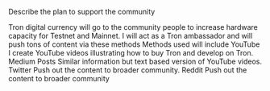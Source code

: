 Describe the plan to support the community
 
Tron digital currency will go to the community people to increase hardware capacity for Testnet and Mainnet. 
I will act as a Tron ambassador and will push tons of content via these methods
Methods used will include
YouTube I create YouTube videos illustrating how to buy Tron and develop on Tron. 
Medium Posts Similar information but text based version of YouTube videos. 
Twitter Push out the content to broader community. 
Reddit Push out the content to broader community
